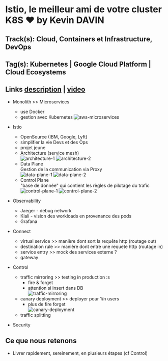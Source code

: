 # Istio, le meilleur ami de votre cluster K8S ❤️ by Kevin DAVIN

## Track(s): Cloud, Containers et Infrastructure, DevOps

## Tag(s): Kubernetes | Google Cloud Platform | Cloud Ecosystems

## Links [description][talk-description] | [video][talk-video]

- Monolith >> Microservices
  - use Docker
  - gestion avec Kubernetes
![aws-microservices](istio-ami-cluster-k8s-1.png)

- Istio
  - OpenSource (IBM, Google, Lyft)
  - simplifier la vie Devs et des Ops
  - projet jeune
  - Architecture (service mesh)  
    ![architecture-1](istio-ami-cluster-k8s-2.png)
    ![architecture-2](istio-ami-cluster-k8s-7.png)
  - Data Plane  
    Gestion de la communication via Proxy  
    ![data-plane-1](istio-ami-cluster-k8s-3.png)
    ![data-plane-2](istio-ami-cluster-k8s-4.png)
  - Control Plane  
    "base de donnée" qui contient les règles de pilotage du trafic  
    ![control-plane-1](istio-ami-cluster-k8s-5.png)
    ![control-plane-2](istio-ami-cluster-k8s-6.png)

- Observability
  - Jaeger - debug network
  - Kiali - vision des workloads en provenance des pods
  - Grafana
- Connect
  - virtual service >> manière dont sort la requête http (routage out)
  - destination rule >> manière dont entre une requete http (routage in)
  - service entry >> mock des services externe ?
  - gateway
- Control
  - traffic mirroring >> testing in production :s
    - fire & forget
    - attention si insert dans DB  
   ![traffic-mirroring](istio-ami-cluster-k8s-8.png)
  - canary deployment >> deployer pour 1/n users
    - plus de fire forget  
   ![canary-deployment](istio-ami-cluster-k8s-9.png)
  - traffic splitting
- Security

## Ce que nous retenons

- Livrer rapidement, sereinement, en plusieurs étapes (cf Control)

[talk-description]: https://cfp.devoxx.fr/2021/talk/TAB-3486/Istio,_le_meilleur_ami_de_votre_cluster_K8S_%E2%9D%A4%EF%B8%8F.html
[talk-video]: https://cfp.devoxx.fr/2021/talk/DLZ-7236/Design_de_persuasion_:_De_la_seduction_a_l'engagement_.html